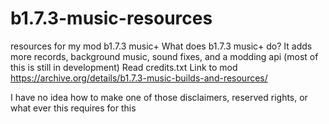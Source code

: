 # b1.7.3-music-resources
resources for my mod b1.7.3 music+
What does b1.7.3 music+ do?
It adds more records, background music, sound fixes, and a modding api (most of this is still in development)
Read credits.txt
Link to mod https://archive.org/details/b1.7.3-music-builds-and-resources/

I have no idea how to make one of those disclaimers, reserved rights, or what ever this requires for this
